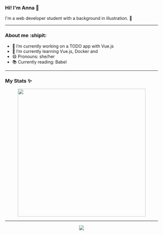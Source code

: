 ### Hi! I'm Anna 🦦

I'm a web developer student with a background in illustration. 🎨

---
### About me :shipit: 
- 🔭 I’m currently working on a TODO app with Vue.js
- 🌱 I’m currently learning Vue.js, Docker and 
- 😄 Pronouns: she/her
- 📚 Currently reading: Babel
  
 --- 
### My Stats ✨
<p align="center">
<p align="center">
  <img src="https://github-readme-streak-stats.herokuapp.com?user=annacano0&theme=white&hide_border=true" width="421">
</p>
</p>

---

<p align="center">
  <a href="https://skillicons.dev">
    <img src="https://skillicons.dev/icons?i=kotlin,js,css,html,git,vue,php,docker,aws" />
  </a>
</p>
